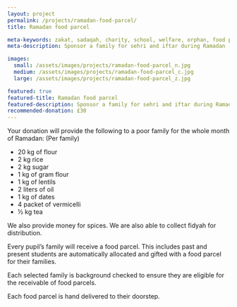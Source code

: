 ```yaml
---
layout: project
permalink: /projects/ramadan-food-parcel/
title: Ramadan food parcel

meta-keywords: zakat, sadaqah, charity, school, welfare, orphan, food parcel, Ramadan
meta-description: Sponsor a family for sehri and iftar during Ramadan

images:
  small: /assets/images/projects/ramadan-food-parcel_n.jpg
  medium: /assets/images/projects/ramadan-food-parcel_c.jpg
  large: /assets/images/projects/ramadan-food-parcel_z.jpg

featured: true
featured-title: Ramadan food parcel
featured-description: Sponsor a family for sehri and iftar during Ramadan
recommended-donation: £30
---
```

Your donation will provide the following to a poor family for the whole month of Ramadan:
(Per family)

* 20 kg of flour
* 2 kg rice
* 2 kg sugar
* 1 kg of gram flour
* 1 kg of lentils
* 2 liters of oil
* 1 kg of dates
* 4 packet of vermicelli
* ½ kg tea

We also provide money for spices. We are also able to collect fidyah for distribution.

Every pupil’s family will receive a food parcel. This includes past and present students are automatically allocated and gifted with a food parcel for their families.

Each selected family is background checked to ensure they are eligible for the receivable of food parcels.

Each food parcel is hand delivered to their doorstep.
